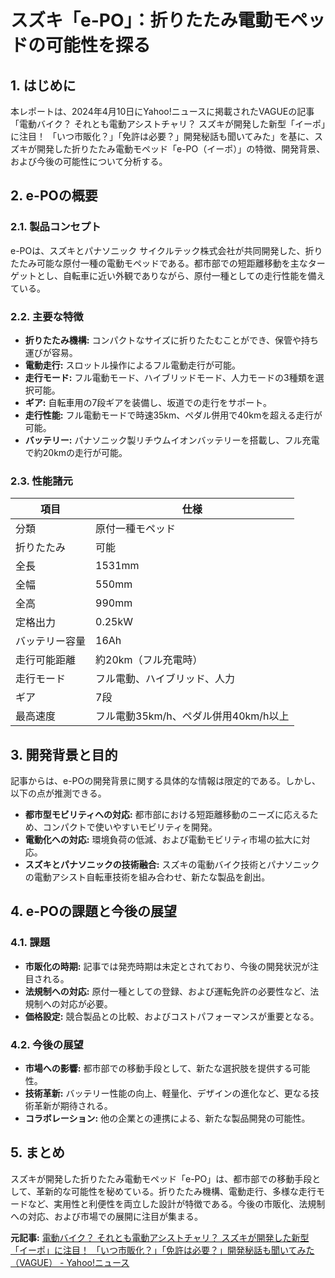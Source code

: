 # スズキ「e-PO」：折りたたみ電動モペッドの可能性を探る

## 1. はじめに

本レポートは、2024年4月10日にYahoo!ニュースに掲載されたVAGUEの記事「電動バイク？ それとも電動アシストチャリ？ スズキが開発した新型「イーポ」に注目！ 「いつ市販化？」「免許は必要？」開発秘話も聞いてみた」を基に、スズキが開発した折りたたみ電動モペッド「e-PO（イーポ）」の特徴、開発背景、および今後の可能性について分析する。

## 2. e-POの概要

### 2.1. 製品コンセプト

e-POは、スズキとパナソニック サイクルテック株式会社が共同開発した、折りたたみ可能な原付一種の電動モペッドである。都市部での短距離移動を主なターゲットとし、自転車に近い外観でありながら、原付一種としての走行性能を備えている。

### 2.2. 主要な特徴

* **折りたたみ機構:** コンパクトなサイズに折りたたむことができ、保管や持ち運びが容易。
* **電動走行:** スロットル操作によるフル電動走行が可能。
* **走行モード:** フル電動モード、ハイブリッドモード、人力モードの3種類を選択可能。
* **ギア:** 自転車用の7段ギアを装備し、坂道での走行をサポート。
* **走行性能:** フル電動モードで時速35km、ペダル併用で40kmを超える走行が可能。
* **バッテリー:** パナソニック製リチウムイオンバッテリーを搭載し、フル充電で約20kmの走行が可能。

### 2.3. 性能諸元

| 項目 | 仕様 |
| -------------- | ------------------------------------- |
| 分類 | 原付一種モペッド |
| 折りたたみ | 可能 |
| 全長 | 1531mm |
| 全幅 | 550mm |
| 全高 | 990mm |
| 定格出力 | 0.25kW |
| バッテリー容量 | 16Ah |
| 走行可能距離 | 約20km（フル充電時） |
| 走行モード | フル電動、ハイブリッド、人力 |
| ギア | 7段 |
| 最高速度 | フル電動35km/h、ペダル併用40km/h以上 |

## 3. 開発背景と目的

記事からは、e-POの開発背景に関する具体的な情報は限定的である。しかし、以下の点が推測できる。

* **都市型モビリティへの対応:** 都市部における短距離移動のニーズに応えるため、コンパクトで使いやすいモビリティを開発。
* **電動化への対応:** 環境負荷の低減、および電動モビリティ市場の拡大に対応。
* **スズキとパナソニックの技術融合:** スズキの電動バイク技術とパナソニックの電動アシスト自転車技術を組み合わせ、新たな製品を創出。

## 4. e-POの課題と今後の展望

### 4.1. 課題

* **市販化の時期:** 記事では発売時期は未定とされており、今後の開発状況が注目される。
* **法規制への対応:** 原付一種としての登録、および運転免許の必要性など、法規制への対応が必要。
* **価格設定:** 競合製品との比較、およびコストパフォーマンスが重要となる。

### 4.2. 今後の展望

* **市場への影響:** 都市部での移動手段として、新たな選択肢を提供する可能性。
* **技術革新:** バッテリー性能の向上、軽量化、デザインの進化など、更なる技術革新が期待される。
* **コラボレーション:** 他の企業との連携による、新たな製品開発の可能性。

## 5. まとめ

スズキが開発した折りたたみ電動モペッド「e-PO」は、都市部での移動手段として、革新的な可能性を秘めている。折りたたみ機構、電動走行、多様な走行モードなど、実用性と利便性を両立した設計が特徴である。今後の市販化、法規制への対応、および市場での展開に注目が集まる。


**元記事:** [電動バイク？ それとも電動アシストチャリ？ スズキが開発した新型「イーポ」に注目！ 「いつ市販化？」「免許は必要？」開発秘話も聞いてみた（VAGUE） - Yahoo!ニュース](https://news.yahoo.co.jp/articles/1c41317a8725dd96586a406fba354593c410eeab)